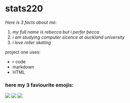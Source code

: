 # **stats220**

<!--- this is my order list of bullet points --->
*Here is 3 facts about me:*
1. *my full name is rebecca but i perfer becca*
2. *i am studying computer sicence at auckland university*
3. *i love roller skating*

<!--- this is my unordered list of bullets --->
project one uses:
* r code
* markdown
* HTML

### here my 3 faviourite emojis:
![](https://media.tenor.com/CcUtdYsxSnwAAAAj/ep00000-emoji.gif)
![](https://media.tenor.com/i72fmvaWsUAAAAAj/devilsworld.gif)
![](https://media.tenor.com/jvSAcEqYa7sAAAAj/boing-boing-tv.gif)
<!--- need to add website link (this link is the page of teh stage project)--->








